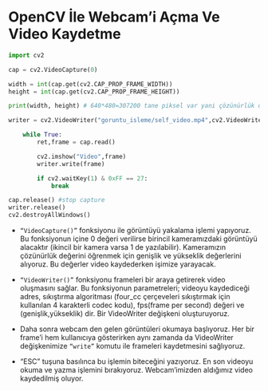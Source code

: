 # OpenCV İle Webcam’i Açma Ve Video Kaydetme

```python
import cv2

cap = cv2.VideoCapture(0)

width = int(cap.get(cv2.CAP_PROP_FRAME_WIDTH))
height = int(cap.get(cv2.CAP_PROP_FRAME_HEIGHT))

print(width, height) # 640*480=307200 tane piksel var yani çözünürlük değerimiz.

writer = cv2.VideoWriter("goruntu_isleme/self_video.mp4",cv2.VideoWriter_fourcc(*"DIVX"),30,(width,height))

    while True:
        ret,frame = cap.read()

        cv2.imshow("Video",frame)
        writer.write(frame)

        if cv2.waitKey(1) & 0xFF == 27:
            break

cap.release() #stop capture
writer.release()
cv2.destroyAllWindows()
```
- `“VideoCapture()”` fonksiyonu ile görüntüyü yakalama işlemi yapıyoruz. Bu fonksiyonun içine 0 değeri verilirse birincil kameramızdaki
görüntüyü alacaktır (ikincil bir kamera varsa 1 de yazılabilir). Kameramızın çözünürlük değerini öğrenmek için genişlik ve yükseklik değerlerini
alıyoruz. Bu değerler video kaydederken işimize yarayacak.

- `“VideoWriter()”` fonksiyonu frameleri bir araya getirerek video oluşmasını sağlar. Bu fonksiyonun parametreleri; videoyu kaydediceği adres,
sıkıştırma algoritması (four_cc çerçeveleri sıkıştırmak için kullanılan 4 karakterli codec kodu), fps(frame per second) değeri ve (genişlik,yükseklik) dir.
Bir VideoWriter değişkeni oluşturuyoruz.

- Daha sonra webcam den gelen görüntüleri okumaya başlıyoruz. Her bir frame’i hem kullanıcıya gösterirken aynı zamanda da VideoWriter
değişkenimize `“write”` komutu ile frameleri kaydetmesini sağlıyoruz.

- “ESC” tuşuna basılınca bu işlemin biteceğini yazıyoruz. En son videoyu okuma ve yazma işlemini bırakıyoruz. Webcam’imizden aldığımız video kaydedilmiş oluyor.

